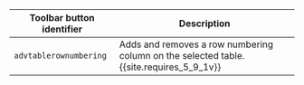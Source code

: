 | Toolbar button identifier | Description                                                                             |
|---------------------------|-----------------------------------------------------------------------------------------|
| `advtablerownumbering`    | Adds and removes a row numbering column on the selected table. {{site.requires_5_9_1v}} |
